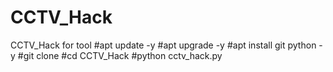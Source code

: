 # CCTV_Hack
CCTV_Hack for tool
#apt update -y 
#apt upgrade -y
#apt install git python -y 
#git clone 
#cd CCTV_Hack
#python cctv_hack.py

